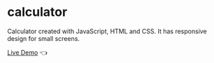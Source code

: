 # calculator

Calculator created with JavaScript, HTML and CSS. It has responsive design for small screens.

[Live Demo](https://renatoguedes-dev.github.io/calculator/) :point_left: